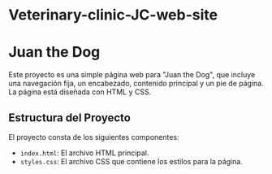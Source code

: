 # Veterinary-clinic-JC-web-site
# Juan the Dog

Este proyecto es una simple página web para "Juan the Dog", que incluye una navegación fija, un encabezado, contenido principal y un pie de página. La página está diseñada con HTML y CSS.

## Estructura del Proyecto

El proyecto consta de los siguientes componentes:

- `index.html`: El archivo HTML principal.
- `styles.css`: El archivo CSS que contiene los estilos para la página.
